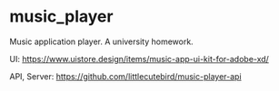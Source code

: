 # music_player

Music application player. A university homework.

UI: https://www.uistore.design/items/music-app-ui-kit-for-adobe-xd/

API, Server: https://github.com/littlecutebird/music-player-api
